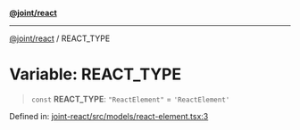 [**@joint/react**](../README.md)

***

[@joint/react](../README.md) / REACT\_TYPE

# Variable: REACT\_TYPE

> `const` **REACT\_TYPE**: `"ReactElement"` = `'ReactElement'`

Defined in: [joint-react/src/models/react-element.tsx:3](https://github.com/samuelgja/joint/blob/main/packages/joint-react/src/models/react-element.tsx#L3)
